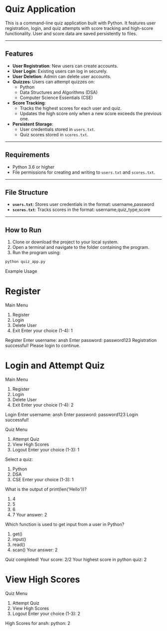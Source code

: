 # Quiz Application

This is a command-line quiz application built with Python. It features user registration, login, and quiz attempts with score tracking and high-score functionality. User and score data are saved persistently to files.

---

## Features

- **User Registration**: New users can create accounts.
- **User Login**: Existing users can log in securely.
- **User Deletion**: Admin can delete user accounts.
- **Quizzes**: Users can attempt quizzes on:
  - Python
  - Data Structures and Algorithms (DSA)
  - Computer Science Essentials (CSE)
- **Score Tracking**:
  - Tracks the highest scores for each user and quiz.
  - Updates the high score only when a new score exceeds the previous one.
- **Persistent Storage**:
  - User credentials stored in `users.txt`.
  - Quiz scores stored in `scores.txt`.

---

## Requirements

- Python 3.6 or higher
- File permissions for creating and writing to `users.txt` and `scores.txt`.

---

## File Structure

- **`users.txt`**: Stores user credentials in the format:
username,password
- **`scores.txt`**: Tracks scores in the format:
username,quiz_type,score


---

## How to Run

1. Clone or download the project to your local system.
2. Open a terminal and navigate to the folder containing the program.
3. Run the program using:
 ```bash
 python quiz_app.py
```

Example Usage
# Register

Main Menu
1. Register
2. Login
3. Delete User
4. Exit
Enter your choice (1-4): 1

Register
Enter username: ansh
Enter password: password123
Registration successful! Please login to continue.

# Login and Attempt Quiz
Main Menu
1. Register
2. Login
3. Delete User
4. Exit
Enter your choice (1-4): 2

Login
Enter username: ansh
Enter password: password123
Login successful!

Quiz Menu
1. Attempt Quiz
2. View High Scores
3. Logout
Enter your choice (1-3): 1

Select a quiz:
1. Python
2. DSA
3. CSE
Enter your choice (1-3): 1

What is the output of print(len('Hello'))?
1. 4
2. 5
3. 6
4. 7
Your answer: 2

Which function is used to get input from a user in Python?
1. get()
2. input()
3. read()
4. scan()
Your answer: 2

Quiz completed! Your score: 2/2
Your highest score in python quiz: 2

# View High Scores
Quiz Menu
1. Attempt Quiz
2. View High Scores
3. Logout
Enter your choice (1-3): 2

High Scores for ansh:
python: 2
